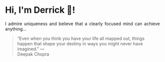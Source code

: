 # Hi, I'm Derrick 👋!
<p align="justify">I admire uniqueness and believe that a clearly focused mind can achieve anything...</p> 
<!-- #quote-start -->
<blockquote>&ldquo;Even when you think you have your life all mapped out, things happen that shape your destiny in ways you might never have imagined.&rdquo; &mdash; <footer>Deepak Chopra</footer></blockquote>
<!-- #quote-end -->
